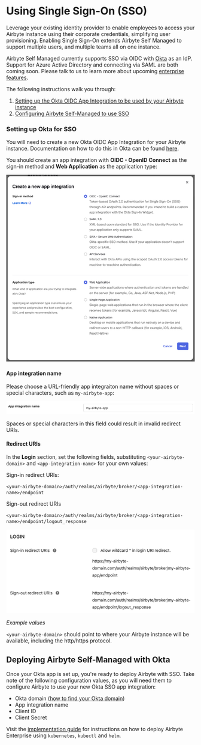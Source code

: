 # Using Single Sign-On (SSO)

Leverage your existing identity provider to enable employees to access your Airbyte instance using their corporate credentials, simplifying user provisioning. Enabling Single Sign-On extends Airbyte Self Managed to support multiple users, and multiple teams all on one instance.

Airbyte Self Managed currently supports SSO via OIDC with [Okta](https://www.okta.com/) as an IdP. Support for Azure Active Directory and connecting via SAML are both coming soon. Please talk to us to learn more about upcoming [enterprise features](https://airbyte.com/company/talk-to-sales). 

The following instructions walk you through:
1. [Setting up the Okta OIDC App Integration to be used by your Airbyte instance](#setting-up-okta-for-sso)
2. [Configuring Airbyte Self-Managed to use SSO](#deploying-airbyte-enterprise-with-okta)

### Setting up Okta for SSO

You will need to create a new Okta OIDC App Integration for your Airbyte instance. Documentation on how to do this in Okta can be found [here](https://help.okta.com/en-us/Content/Topics/Apps/Apps_App_Integration_Wizard_OIDC.htm).

You should create an app integration with **OIDC - OpenID Connect** as the sign-in method and **Web Application** as the application type:

![Screenshot of Okta app integration creation modal](../assets/okta-create-new-app-integration.png)

#### App integration name

Please choose a URL-friendly app integraiton name without spaces or special characters, such as `my-airbyte-app`:

![Screenshot of Okta app integration name](../assets/okta-app-integration-name.png)

Spaces or special characters in this field could result in invalid redirect URIs.

#### Redirect URIs

In the **Login** section, set the following fields, substituting `<your-airbyte-domain>` and `<app-integration-name>` for your own values:

Sign-in redirect URIs:

```
<your-airbyte-domain>/auth/realms/airbyte/broker/<app-integration-name>/endpoint
```

Sign-out redirect URIs

```
<your-airbyte-domain>/auth/realms/airbyte/broker/<app-integration-name>/endpoint/logout_response
```

![Okta app integration name screenshot](../assets/okta-login-redirect-uris.png)

_Example values_

`<your-airbyte-domain>` should point to where your Airbyte instance will be available, including the http/https protocol.

## Deploying Airbyte Self-Managed with Okta

Once your Okta app is set up, you're ready to deploy Airbyte with SSO. Take note of the following configuration values, as you will need them to configure Airbyte to use your new Okta SSO app integration:

- Okta domain ([how to find your Okta domain](https://developer.okta.com/docs/guides/find-your-domain/main/))
- App integration name
- Client ID
- Client Secret

Visit the [implementation guide](./implementation-guide.md) for instructions on how to deploy Airbyte Enterprise using `kubernetes`, `kubectl` and `helm`.
